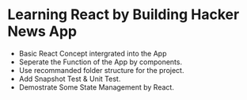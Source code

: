 # Learning React by Building Hacker News App

- Basic React Concept intergrated into the App
- Seperate the Function of the App by components.
- Use recommanded folder structure for the project.
- Add Snapshot Test & Unit Test.
- Demostrate Some State Management by React.
